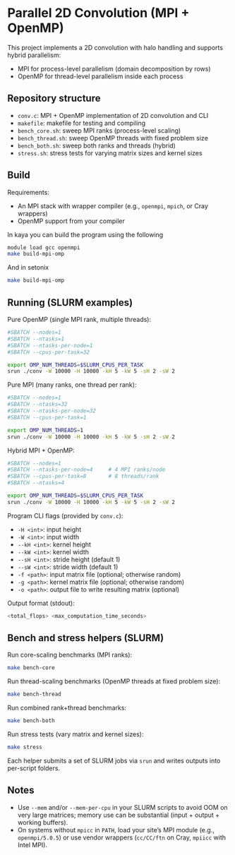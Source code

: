 # Parallel 2D Convolution (MPI + OpenMP)

This project implements a 2D convolution with halo handling and supports hybrid parallelism:

- MPI for process-level parallelism (domain decomposition by rows)
- OpenMP for thread-level parallelism inside each process

## Repository structure

- `conv.c`: MPI + OpenMP implementation of 2D convolution and CLI
- `makefile`: makefile for testing and compiling
- `bench_core.sh`: sweep MPI ranks (process-level scaling)
- `bench_thread.sh`: sweep OpenMP threads with fixed problem size
- `bench_both.sh`: sweep both ranks and threads (hybrid)
- `stress.sh`: stress tests for varying matrix sizes and kernel sizes

## Build

Requirements:

- An MPI stack with wrapper compiler (e.g., `openmpi`, `mpich`, or Cray wrappers)
- OpenMP support from your compiler

In kaya you can build the program using the following
```sh
module load gcc openmpi
make build-mpi-omp
```

And in setonix
```sh
make build-mpi-omp
```

## Running (SLURM examples)

Pure OpenMP (single MPI rank, multiple threads):

```bash
#SBATCH --nodes=1
#SBATCH --ntasks=1
#SBATCH --ntasks-per-node=1
#SBATCH --cpus-per-task=32

export OMP_NUM_THREADS=$SLURM_CPUS_PER_TASK
srun ./conv -W 10000 -H 10000 -kH 5 -kW 5 -sH 2 -sW 2
```

Pure MPI (many ranks, one thread per rank):

```bash
#SBATCH --nodes=1
#SBATCH --ntasks=32
#SBATCH --ntasks-per-node=32
#SBATCH --cpus-per-task=1

export OMP_NUM_THREADS=1
srun ./conv -W 10000 -H 10000 -kH 5 -kW 5 -sH 2 -sW 2
```

Hybrid MPI + OpenMP:

```bash
#SBATCH --nodes=1
#SBATCH --ntasks-per-node=4     # 4 MPI ranks/node
#SBATCH --cpus-per-task=8       # 8 threads/rank
#SBATCH --ntasks=4

export OMP_NUM_THREADS=$SLURM_CPUS_PER_TASK
srun ./conv -W 10000 -H 10000 -kH 5 -kW 5 -sH 2 -sW 2
```

Program CLI flags (provided by `conv.c`):

- `-H <int>`: input height
- `-W <int>`: input width
- `--kH <int>`: kernel height
- `--kW <int>`: kernel width
- `--sH <int>`: stride height (default 1)
- `--sW <int>`: stride width (default 1)
- `-f <path>`: input matrix file (optional; otherwise random)
- `-g <path>`: kernel matrix file (optional; otherwise random)
- `-o <path>`: output file to write resulting matrix (optional)

Output format (stdout):

```sh
<total_flops> <max_computation_time_seconds>
```

## Bench and stress helpers (SLURM)

Run core-scaling benchmarks (MPI ranks):

```sh
make bench-core
```

Run thread-scaling benchmarks (OpenMP threads at fixed problem size):

```sh
make bench-thread
```

Run combined rank+thread benchmarks:

```sh
make bench-both
```

Run stress tests (vary matrix and kernel sizes):

```sh
make stress
```

Each helper submits a set of SLURM jobs via `srun` and writes outputs into per-script folders.

## Notes

- Use `--mem` and/or `--mem-per-cpu` in your SLURM scripts to avoid OOM on very large matrices; memory use can be substantial (input + output + working buffers).
- On systems without `mpicc` in `PATH`, load your site’s MPI module (e.g., `openmpi/5.0.5`) or use vendor wrappers (`cc/CC/ftn` on Cray, `mpiicc` with Intel MPI).

